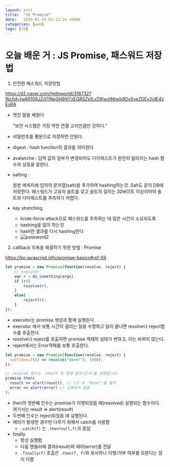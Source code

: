 ```yaml
---
layout: post
title:  "JS Promise"
date:   2020-01-24 01:12:14 +0900
categories: [web]
tags: [JS]
---
```


# 오늘 배운 거 : JS Promise, 패스워드 저장법

1. 안전한 패스워드 저장방법

https://d2.naver.com/helloworld/318732?fbclid=IwAR109JZd7jNeGH8ltl7zEQRSZpILvZ8IwztNtwb9DxSyeZGEx2jdE4zEsRA



- 멋진 말을 배웠다 

  "보안 시스템은 가장 약한 연결 고리만큼만 강하다."

- 비밀번호를 평문으로 저장하면 안된다.

- digest : hash function의 결과를 의미한다

- avalanche : 입력 값의 일부가 변경되어도 다이제스트가 완전히 달라지는 hash 함수의 성질을 말한다.

- salting : 

  원본 메세지에 임의의 문자열(salt)을 추가하여 hashing하는것. Salt도 같이 DB에 저장한다. 패스워드가 고유의 솔트를 갖고 솔트의 길이는 32바이트 이상이어야 솔트와 다이제스트를 추측하기 어렵다.

- key stretching

  - brute-force attack으로 패스워드를 추측하는 데 많은 시간이 소요되도록
  - hashing을 많이 하는것
  - hash한 결과를 다시 hashing한다
  - ![password2](https://d2.naver.com/content/images/2015/06/helloworld-318732-2.png)



2. callback 지옥을 해결하기 위한 방법 : Promise

https://ko.javascript.info/promise-basics#ref-59

```js
let promise = new Promise(function(resolve, reject) {
    // executor
    var r = do_something(args)
	if (r){
    	resolve(r);
	}
  	else{
        reject(r);
  	}
});
```

- executor는 promise 생성과 함께 실행된다.
- executor 에서 보통 시간이 걸리는 일을 수행하고 일이 끝나면 resolve나 reject함수를 호출한다.
- resolve나 reject를 호출하면 promise 객체의 상태가 변하고, 이는 바뀌지 않는다.
- reject에서는 Error객체를 보통 호출한다.

```js
let promise = new Promise(function(resolve, reject) {
  setTimeout(() => resolve("done!"), 1000);
});

// resolve 함수는 .then의 첫 번째 함수(인수)를 실행합니다.
promise.then(
  result => alert(result), // 1초 후 "done!"을 출력
  error => alert(error) // 실행되지 않음
);
```

- then의 첫번째 인수는 promise가 이행되었을 때(resolved) 실행되는 함수이다. 여기서는 result => alert(result)
- 두번째 인수는 reject되었을 때 실행된다.
- 에러가 발생한 경우만 다루기 위해서 catch를 사용함
  - `.catch(f)` 는 `.then(null,f)`과 동일
- finally
  - 항상 실행함
  -  다음 핸들러에 결과(result)와 에러(error)를 전달
  -  `.finally(f)` 호출은 `.then(f, f)`와 유사하나 이행/거부 여부를 모른다는 점이 다름

